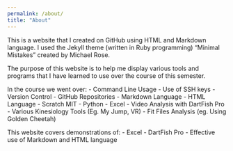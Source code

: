 ```yaml
---
permalink: /about/
title: "About"
---
```


<p>This is a website that I created on GitHub using HTML and Markdown language. I used the Jekyll theme (written in Ruby programming) “Minimal Mistakes” created by Michael Rose.</p>

<p>The purpose of this website is to help me display various tools and programs that I have learned to use over the course of this semester.</p>

<p>In the course we went over:
- Command Line Usage
- Use of SSH keys
- Version Control
- GitHub Repositories
- Markdown Language
- HTML Language
- Scratch MIT
-  Python
-  Excel
- Video Analysis with DartFish Pro
- Various Kinesiology Tools (Eg. My Jump, VR)
- Fit Files Analysis (eg. Using Golden Cheetah)
</p>

<p>This website covers demonstrations of:
- Excel
- DartFish Pro
- Effective use of Markdown and HTML language
</p>
